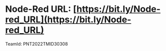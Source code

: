 # Node-Red URL: [https://bit.ly/Node-red_URL](https://bit.ly/Node-red_URL)

TeamId: PNT2022TMID30308
